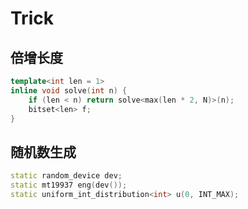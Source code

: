 # Trick

## 倍增长度

```cpp
template<int len = 1>
inline void solve(int n) {
    if (len < n) return solve<max(len * 2, N)>(n);
    bitset<len> f;
}
```

## 随机数生成

```cpp
static random_device dev;
static mt19937 eng(dev());
static uniform_int_distribution<int> u(0, INT_MAX);
```

